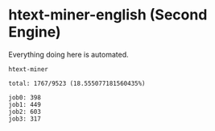 # htext-miner-english (Second Engine)

Everything doing here is automated.

```
htext-miner

total: 1767/9523 (18.555077181560435%)

job0: 398
job1: 449
job2: 603
job3: 317
```